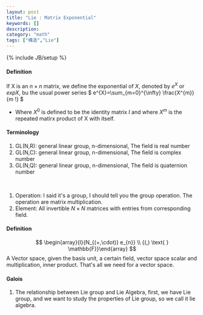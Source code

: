 ```yaml
---
layout: post
title: "Lie : Matrix Exponential"
keywords: []
description: 
category: "math"
tags: ["構造","Lie"]
---
```

{% include JB/setup %}

#### Definition
If X is an $n \times n$ matrix, we define the exponential of $X$, denoted by
$e^{X}$ or $exp X$, bu the usual power series
$
e^{X}=\sum_{m=0}^{\infty} \frac{X^{m}}{m !}
$
- Where $X^0$ is defined to be the identity matrix $I$ and where $X^m$ is the
  repeated matirx product of X with itself.



#### Terminology
1. GL(N,R): general linear group, n-dimensional, The field is real number 
2. GL(N,C): general linear group, n-dimensional, The field is complex number 
3. GL(N,Q): general linear group, n-dimensional, The field is quaternion number 
<br />

1. Operation: I said it's a group, I should tell you the group operation. The 
operation are matrix multiplication.
2. Element: All invertible $N \times N$ matrices with entries from corresponding
   field.


####  Definition
$$
\begin{array}{l}{N_{(+,\cdot)} e_{n}} \\ {(,) \text{   }  \mathbb{F}}\end{array}
$$
A Vector space, given the basis unit, a certain field, vector space scalar and
multiplication, inner product. That's all we need for a vector space.


#### Galois
1. The relationship between Lie group and Lie Algebra, first, we have Lie group,
   and we want to study the properties of Lie group, so we call it lie algebra.



